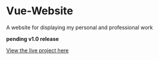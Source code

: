 # Vue-Website
<p>A website for displaying my personal and professional work</p>
<p><b>pending v1.0 release</b></p>
<a target="_blank" href="https://kyle-peterson.me">View the live project here</b></a>
